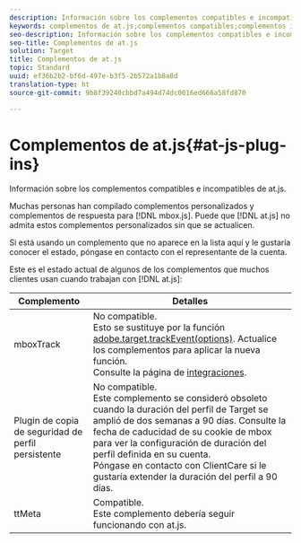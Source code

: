 ```yaml
---
description: Información sobre los complementos compatibles e incompatibles de at.js.
keywords: complementos de at.js;complementos compatibles;complementos incompatibles
seo-description: Información sobre los complementos compatibles e incompatibles de at.js.
seo-title: Complementos de at.js
solution: Target
title: Complementos de at.js
topic: Standard
uuid: ef36b2b2-bf6d-497e-b3f5-2b572a1b8a8d
translation-type: ht
source-git-commit: 9b8f39240cbbd7a494d74dc0016ed666a58fd870

---
```



# Complementos de at.js{#at-js-plug-ins}

Información sobre los complementos compatibles e incompatibles de at.js.

Muchas personas han compilado complementos personalizados y complementos de respuesta para [!DNL mbox.js]. Puede que [!DNL at.js] no admita estos complementos personalizados sin que se actualicen.

Si está usando un complemento que no aparece en la lista aquí y le gustaría conocer el estado, póngase en contacto con el representante de la cuenta.

Este es el estado actual de algunos de los complementos que muchos clientes usan cuando trabajan con [!DNL at.js]:

| Complemento | Detalles |
|--- |--- |
| mboxTrack | No compatible.<br>Esto se sustituye por la función [adobe.target.trackEvent(options)](/help/c-implementing-target/c-implementing-target-for-client-side-web/adobe-target-trackevent.md). Actualice los complementos para aplicar la nueva función.<br>Consulte la página de [integraciones](/help/c-implementing-target/c-implementing-target-for-client-side-web/c-how-atjs-works/target-atjs-integrations.md). |
| Plugin de copia de seguridad de perfil persistente | No compatible.<br>Este complemento se consideró obsoleto cuando la duración del perfil de Target se amplió de dos semanas a 90 días. Consulte la fecha de caducidad de su cookie de mbox para ver la configuración de duración del perfil definida en su cuenta.<br>Póngase en contacto con ClientCare si le gustaría extender la duración del perfil a 90 días. |
| ttMeta | Compatible.<br>Este complemento debería seguir funcionando con at.js. |